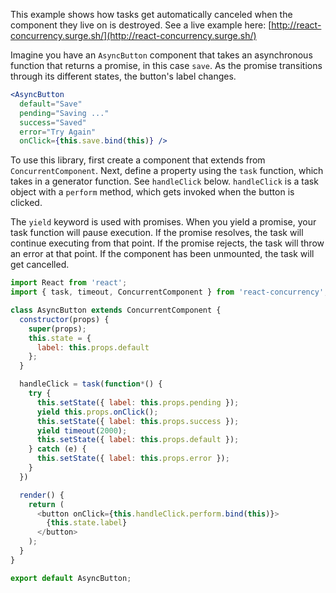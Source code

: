 This example shows how tasks get automatically canceled when the component they live on is destroyed. See a live example here: [http://react-concurrency.surge.sh/](http://react-concurrency.surge.sh/)

Imagine you have an `AsyncButton` component that takes an asynchronous function that returns a promise, in this case `save`. As the promise transitions through its different states, the button's label changes.

```jsx
<AsyncButton
  default="Save"
  pending="Saving ..."
  success="Saved"
  error="Try Again"
  onClick={this.save.bind(this)} />
```

To use this library, first create a component that extends from `ConcurrentComponent`. Next, define a property using the `task` function, which takes in a generator function. See `handleClick` below. `handleClick` is a task object with a `perform` method, which gets invoked when the button is clicked.

The `yield` keyword is used with promises. When you yield a promise, your task function will pause execution. If the promise resolves, the task will continue executing from that point. If the promise rejects, the task will throw an error at that point. If the component has been unmounted, the task will get cancelled.

```js
import React from 'react';
import { task, timeout, ConcurrentComponent } from 'react-concurrency';

class AsyncButton extends ConcurrentComponent {
  constructor(props) {
    super(props);
    this.state = {
      label: this.props.default
    };
  }

  handleClick = task(function*() {
    try {
      this.setState({ label: this.props.pending });
      yield this.props.onClick();
      this.setState({ label: this.props.success });
      yield timeout(2000);
      this.setState({ label: this.props.default });
    } catch (e) {
      this.setState({ label: this.props.error });
    }
  })

  render() {
    return (
      <button onClick={this.handleClick.perform.bind(this)}>
        {this.state.label}
      </button>
    );
  }
}

export default AsyncButton;
```